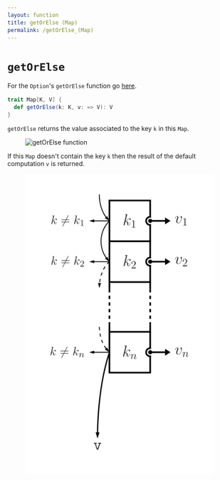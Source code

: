 ```yaml
---
layout: function
title: getOrElse (Map)
permalink: /getOrElse_(Map)
---
```


# `getOrElse`

For the `Option`'s `getOrElse` function go [here](./getOrElse_(Option)).

~~~ scala
trait Map[K, V] {
  def getOrElse(k: K, v: => V): V
}
~~~

`getOrElse` returns the value associated to the key `k` in this `Map`.

<figure class="diagram">
  <img src="images/getOrElse_Map.1.svg" alt="getOrElse function">
  <!-- <figcaption class="diagram-desc"></figcaption> -->
</figure>

If this `Map` doesn't contain the key `k` then the result of the default computation `v` is returned.

<figure class="diagram">
  <img src="images/getOrElse_Map.2.svg" alt="getOrElse function">
  <!-- <figcaption class="diagram-desc"></figcaption> -->
</figure>


